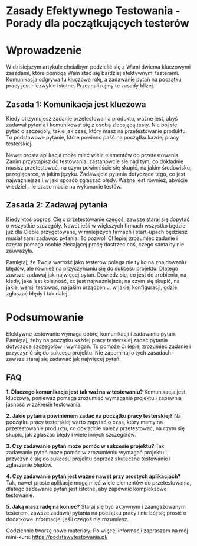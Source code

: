# Zasady Efektywnego Testowania - Porady dla początkujących testerów

# Wprowadzenie

W dzisiejszym artykule chciałbym podzielić się z Wami dwiema kluczowymi zasadami, które pomogą Wam stać się bardziej efektywnymi testerami. Komunikacja odgrywa tu kluczową rolę, a zadawanie pytań na początku pracy jest niezwykle istotne. Przeanalizujmy te zasady bliżej.

## Zasada 1: Komunikacja jest kluczowa

Kiedy otrzymujesz zadanie przetestowania produktu, ważne jest, abyś zadawał pytania i komunikował się z osobą zlecającą testy. Nie bój się pytać o szczegóły, takie jak czas, który masz na przetestowanie produktu. To podstawowe pytanie, które powinno paść na początku każdej pracy testerskiej. 

Nawet prosta aplikacja może mieć wiele elementów do przetestowania. Zanim przystąpisz do testowania, zastanówcie się nad tym, co dokładnie musisz przetestować, na czym powinniście się skupić, na jakim środowisku, przeglądarce, w jakim języku. Zadawajcie pytania dotyczące tego, co jest najważniejsze i w jaki sposób zgłaszać błędy. Ważne jest również, abyście wiedzieli, ile czasu macie na wykonanie testów.

## Zasada 2: Zadawaj pytania

Kiedy ktoś poprosi Cię o przetestowanie czegoś, zawsze staraj się dopytać o wszystkie szczegóły. Nawet jeśli w większych firmach wszystko będzie już dla Ciebie przygotowane, w mniejszych firmach i start-upach będziesz musiał sami zadawać pytania. To pozwoli CI lepiej zrozumieć zadanie i często pomaga osobie zlecającej pracę dostrzec coś, czego sama by nie zauważyła.

Pamiętaj, że Twoja wartość jako testerów polega nie tylko na znajdowaniu błędów, ale również na przyczynianiu się do sukcesu projektu. Dlatego zawsze zadawaj jak najwięcej pytań. Dowiedz się, co jest do zrobienia, na kiedy, jaka jest kolejność, co jest najważniejsze, na czym się skupić, na jakiej wersji testować, na jakim urządzeniu, w jakiej konfiguracji, gdzie zgłaszać błędy i tak dalej.

# Podsumowanie

Efektywne testowanie wymaga dobrej komunikacji i zadawania pytań. Pamiętaj, żeby na początku każdej pracy testerskiej zadać pytania dotyczące szczegółów i wymagań. To pomoże Ci lepiej zrozumieć zadanie i przyczynić się do sukcesu projektu. Nie zapominaj o tych zasadach i zawsze staraj się zadawać jak najwięcej pytań.

## FAQ

**1. Dlaczego komunikacja jest tak ważna w testowaniu?**
Komunikacja jest kluczowa, ponieważ pomaga zrozumieć wymagania projektu i zapewnia jasność w zakresie testowania.

**2. Jakie pytania powinienem zadać na początku pracy testerskiej?**
Na początku pracy testerskiej warto zapytać o czas, który mamy na przetestowanie produktu, co dokładnie należy przetestować, na czym się skupić, jak zgłaszać błędy i wiele innych szczegółów.

**3. Czy zadawanie pytań może pomóc w sukcesie projektu?**
Tak, zadawanie pytań może pomóc w zrozumieniu wymagań projektu i przyczynić się do sukcesu projektu poprzez skuteczne testowanie i zgłaszanie błędów.

**4. Czy zadawanie pytań jest ważne nawet przy prostych aplikacjach?**
Tak, nawet proste aplikacje mogą mieć wiele elementów do przetestowania, dlatego zadawanie pytań jest istotne, aby zapewnić kompleksowe testowanie.

**5. Jaką masz radę na koniec?**
Staraj się być aktywnym i zaangażowanym testerem, zawsze zadawaj pytania na początku pracy i nie bój się prosić o dodatkowe informacje, jeśli czegoś nie rozumiesz.

Codziennie tworzę nowe materiały. 
Po więcej informacji zapraszam na mój mini-kurs: https://podstawytestowania.pl/